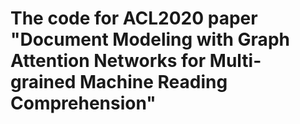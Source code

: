 # The code for ACL2020 paper "Document Modeling with Graph Attention Networks for Multi-grained Machine Reading Comprehension"

